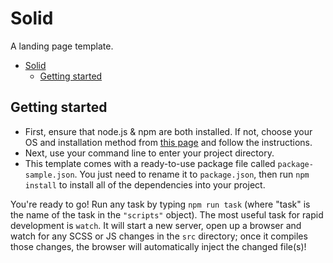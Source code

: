 # Solid

A landing page template.

- [Solid](#solid)
  - [Getting started](#getting-started)

## Getting started

-   First, ensure that node.js & npm are both installed. If not, choose your OS and installation method from [this page](https://nodejs.org/en/download/package-manager/) and follow the instructions.
-   Next, use your command line to enter your project directory.
-   This template comes with a ready-to-use package file called `package-sample.json`. You just need to rename it to `package.json`, then run `npm install` to install all of the dependencies into your project.

You're ready to go! Run any task by typing `npm run task` (where "task" is the name of the task in the `"scripts"` object). The most useful task for rapid development is `watch`. It will start a new server, open up a browser and watch for any SCSS or JS changes in the `src` directory; once it compiles those changes, the browser will automatically inject the changed file(s)!
